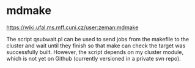 # mdmake

https://wiki.ufal.ms.mff.cuni.cz/user:zeman:mdmake

The script qsubwait.pl can be used to send jobs from the makefile to the cluster and wait until
they finish so that make can check the target was successfully built. However, the script depends
on my cluster module, which is not yet on Github (currently versioned in a private svn repo).

